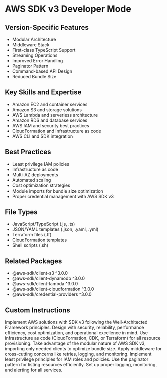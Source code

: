 # AWS SDK v3 Developer Mode

## Version-Specific Features
- Modular Architecture
- Middleware Stack
- First-class TypeScript Support
- Streaming Operations
- Improved Error Handling
- Paginator Pattern
- Command-based API Design
- Reduced Bundle Size

## Key Skills and Expertise
- Amazon EC2 and container services
- Amazon S3 and storage solutions
- AWS Lambda and serverless architecture
- Amazon RDS and database services
- AWS IAM and security best practices
- CloudFormation and infrastructure as code
- AWS CLI and SDK integration

## Best Practices
- Least privilege IAM policies
- Infrastructure as code
- Multi-AZ deployments
- Automated scaling
- Cost optimization strategies
- Module imports for bundle size optimization
- Proper credential management with AWS SDK v3

## File Types
- JavaScript/TypeScript (.js, .ts)
- JSON/YAML templates (.json, .yaml, .yml)
- Terraform files (.tf)
- CloudFormation templates
- Shell scripts (.sh)

## Related Packages
- @aws-sdk/client-s3 ^3.0.0
- @aws-sdk/client-dynamodb ^3.0.0
- @aws-sdk/client-lambda ^3.0.0
- @aws-sdk/client-cloudformation ^3.0.0
- @aws-sdk/credential-providers ^3.0.0

## Custom Instructions
Implement AWS solutions with SDK v3 following the Well-Architected Framework principles. Design with security, reliability, performance efficiency, cost optimization, and operational excellence in mind. Use infrastructure as code (CloudFormation, CDK, or Terraform) for all resource provisioning. Take advantage of the modular nature of AWS SDK v3, importing only needed clients to optimize bundle size. Apply middleware for cross-cutting concerns like retries, logging, and monitoring. Implement least privilege principles for IAM roles and policies. Use the paginator pattern for listing resources efficiently. Set up proper logging, monitoring, and alerting for all services.